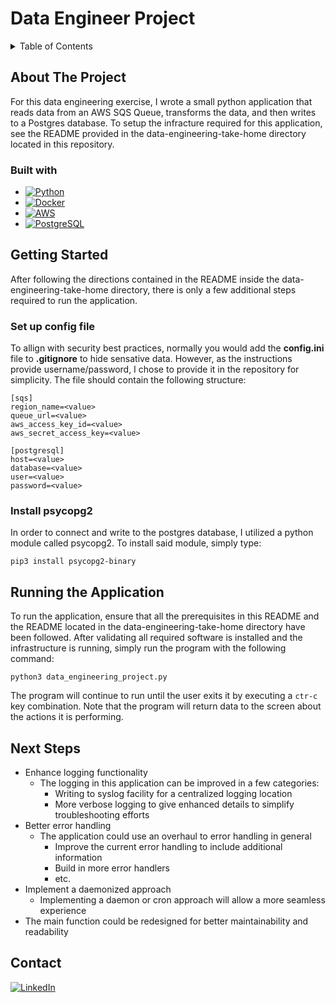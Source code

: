 # Data Engineer Project
<details>
  <summary>Table of Contents</summary>
  <ol>
    <li>
      <a href="#about-the-project">About The Project</a>
      <ul>
        <li><a href="#built-with">Built With</a></li>
      </ul>
    </li>
    <li>
      <a href="#getting-started">Getting Started</a>
      <ul>
        <li><a href="#set-up-config-file">Set up config file</a></li>
        <li><a href="#install-psycopg2">Install psycopg2</a></li>
      </ul>
    </li>
    <li><a href="#running-the-application">Running the application</a></li>
    <li><a href="#next-steps">Next Steps</a></li>
    <li><a href="#contact">Contact</a></li>
  </ol>
</details>

## About The Project

For this data engineering exercise, I wrote a small python application that reads data from an AWS SQS Queue, transforms the data, and then writes to a Postgres database. To setup the infracture required for this application, see the README provided in the data-engineering-take-home directory located in this repository.

### Built with

* [![Python][python-shield]][python-url]
* [![Docker][docker-shield]][docker-url]
* [![AWS][aws-shield]][aws-url]
* [![PostgreSQL][postgres-shield]][postgres-url]

## Getting Started

After following the directions contained in the README inside the data-engineering-take-home directory, there is only a few additional steps required to run the application.

### Set up config file

To allign with security best practices, normally you would add the **config.ini** file to **.gitignore** to hide sensative data. However, as the instructions provide username/password, I chose to provide it in the repository for simplicity. The file should contain the following structure:
```
[sqs]
region_name=<value>
queue_url=<value>
aws_access_key_id=<value>
aws_secret_access_key=<value>

[postgresql]
host=<value>
database=<value>
user=<value>
password=<value>
```

### Install psycopg2

In order to connect and write to the postgres database, I utilized a python module called psycopg2. To install said module, simply type:

`pip3 install psycopg2-binary`

## Running the Application

To run the application, ensure that all the prerequisites in this README and the README located in the data-engineering-take-home directory have been followed. After validating all required software is installed and the infrastructure is running, simply run the program with the following command:

`python3 data_engineering_project.py`

The program will continue to run until the user exits it by executing a `ctr-c` key combination.  Note that the program will return data to the screen about the actions it is performing.

## Next Steps

- Enhance logging functionality
  - The logging in this application can be improved in a few categories:
    - Writing to syslog facility for a centralized logging location
    - More verbose logging to give enhanced details to simplify troubleshooting efforts
- Better error handling
  - The application could use an overhaul to error handling in general
    - Improve the current error handling to include additional information
    - Build in more error handlers
    - etc.
- Implement a daemonized approach
  - Implementing a daemon or cron approach will allow a more seamless experience
- The main function could be redesigned for better maintainability and readability

## Contact
[![LinkedIn][linkedin-shield]][linkedin-url]

<!-- MARKDOWN LINKS & IMAGES -->
[linkedin-shield]: https://img.shields.io/badge/-LinkedIn-black.svg?style=for-the-badge&logo=linkedin&colorB=555
[linkedin-url]: https://www.linkedin.com/in/adam-brauns/
[python-shield]: https://img.shields.io/badge/Python-FFD43B?style=for-the-badge&logo=python&logoColor=blue
[python-url]: https://python.org
[docker-shield]: https://img.shields.io/badge/Docker-2CA5E0?style=for-the-badge&logo=docker&logoColor=white
[docker-url]: https://www.docker.com/
[aws-shield]: https://img.shields.io/badge/Amazon_AWS-FF9900?style=for-the-badge&logo=amazonaws&logoColor=white
[aws-url]: https://aws.amazon.com/
[postgres-shield]: https://img.shields.io/badge/PostgreSQL-316192?style=for-the-badge&logo=postgresql&logoColor=white
[postgres-url]: https://www.postgresql.org/